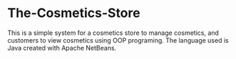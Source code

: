 # The-Cosmetics-Store
This is a simple system for a cosmetics store to manage cosmetics, and customers to view cosmetics using OOP programing. The language used is Java created with Apache NetBeans.
